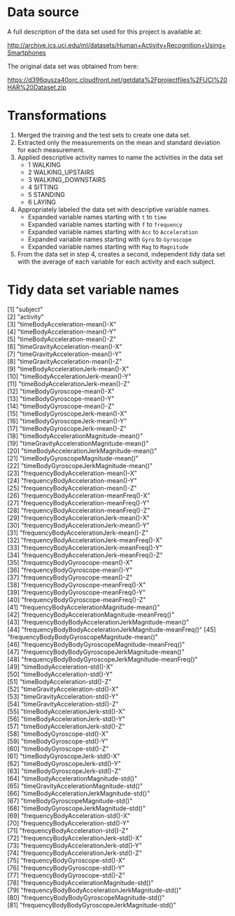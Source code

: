 # Data source
A full description of the data set used for this project is available at:

http://archive.ics.uci.edu/ml/datasets/Human+Activity+Recognition+Using+Smartphones 

The original data set was obtained from here:

https://d396qusza40orc.cloudfront.net/getdata%2Fprojectfiles%2FUCI%20HAR%20Dataset.zip

# Transformations 

1. Merged the training and the test sets to create one data set.
2. Extracted only the measurements on the mean and standard deviation for each measurement.
3. Applied descriptive activity names to name the activities in the data set
    * 1 WALKING
    * 2 WALKING_UPSTAIRS
    * 3 WALKING_DOWNSTAIRS
    * 4 SITTING
    * 5 STANDING
    * 6 LAYING
4. Appropriately labeled the data set with descriptive variable names.
    * Expanded variable names starting with ```t``` to ```time```
    * Expanded variable names starting with ```f``` to ```frequency```
    * Expanded variable names starting with ```Acc``` to ```Acceleration```
    * Expanded variable names starting with ```Gyro``` to ```Gyroscope```
    * Expanded variable names starting with ```Mag``` to ```Magnitude```
5. From the data set in step 4, creates a second, independent tidy data set with the average of each variable for each activity and each subject.

# Tidy data set variable names
[1] "subject"                                              
[2] "activity"                                             
[3] "timeBodyAcceleration-mean()-X"                        
[4] "timeBodyAcceleration-mean()-Y"                        
[5] "timeBodyAcceleration-mean()-Z"                        
[6] "timeGravityAcceleration-mean()-X"                     
[7] "timeGravityAcceleration-mean()-Y"                     
[8] "timeGravityAcceleration-mean()-Z"                     
[9] "timeBodyAccelerationJerk-mean()-X"                    
[10] "timeBodyAccelerationJerk-mean()-Y"                    
[11] "timeBodyAccelerationJerk-mean()-Z"                    
[12] "timeBodyGyroscope-mean()-X"                           
[13] "timeBodyGyroscope-mean()-Y"                           
[14] "timeBodyGyroscope-mean()-Z"                           
[15] "timeBodyGyroscopeJerk-mean()-X"                       
[16] "timeBodyGyroscopeJerk-mean()-Y"                       
[17] "timeBodyGyroscopeJerk-mean()-Z"                       
[18] "timeBodyAccelerationMagnitude-mean()"                 
[19] "timeGravityAccelerationMagnitude-mean()"              
[20] "timeBodyAccelerationJerkMagnitude-mean()"             
[21] "timeBodyGyroscopeMagnitude-mean()"                    
[22] "timeBodyGyroscopeJerkMagnitude-mean()"                
[23] "frequencyBodyAcceleration-mean()-X"                   
[24] "frequencyBodyAcceleration-mean()-Y"                   
[25] "frequencyBodyAcceleration-mean()-Z"                   
[26] "frequencyBodyAcceleration-meanFreq()-X"               
[27] "frequencyBodyAcceleration-meanFreq()-Y"               
[28] "frequencyBodyAcceleration-meanFreq()-Z"               
[29] "frequencyBodyAccelerationJerk-mean()-X"               
[30] "frequencyBodyAccelerationJerk-mean()-Y"               
[31] "frequencyBodyAccelerationJerk-mean()-Z"               
[32] "frequencyBodyAccelerationJerk-meanFreq()-X"           
[33] "frequencyBodyAccelerationJerk-meanFreq()-Y"           
[34] "frequencyBodyAccelerationJerk-meanFreq()-Z"           
[35] "frequencyBodyGyroscope-mean()-X"                      
[36] "frequencyBodyGyroscope-mean()-Y"                      
[37] "frequencyBodyGyroscope-mean()-Z"                      
[38] "frequencyBodyGyroscope-meanFreq()-X"                  
[39] "frequencyBodyGyroscope-meanFreq()-Y"                  
[40] "frequencyBodyGyroscope-meanFreq()-Z"                  
[41] "frequencyBodyAccelerationMagnitude-mean()"            
[42] "frequencyBodyAccelerationMagnitude-meanFreq()"        
[43] "frequencyBodyBodyAccelerationJerkMagnitude-mean()"    
[44] "frequencyBodyBodyAccelerationJerkMagnitude-meanFreq()"
[45] "frequencyBodyBodyGyroscopeMagnitude-mean()"           
[46] "frequencyBodyBodyGyroscopeMagnitude-meanFreq()"       
[47] "frequencyBodyBodyGyroscopeJerkMagnitude-mean()"       
[48] "frequencyBodyBodyGyroscopeJerkMagnitude-meanFreq()"   
[49] "timeBodyAcceleration-std()-X"                         
[50] "timeBodyAcceleration-std()-Y"                         
[51] "timeBodyAcceleration-std()-Z"                         
[52] "timeGravityAcceleration-std()-X"                      
[53] "timeGravityAcceleration-std()-Y"                      
[54] "timeGravityAcceleration-std()-Z"                      
[55] "timeBodyAccelerationJerk-std()-X"                     
[56] "timeBodyAccelerationJerk-std()-Y"                     
[57] "timeBodyAccelerationJerk-std()-Z"                     
[58] "timeBodyGyroscope-std()-X"                            
[59] "timeBodyGyroscope-std()-Y"                            
[60] "timeBodyGyroscope-std()-Z"                            
[61] "timeBodyGyroscopeJerk-std()-X"                        
[62] "timeBodyGyroscopeJerk-std()-Y"                        
[63] "timeBodyGyroscopeJerk-std()-Z"                        
[64] "timeBodyAccelerationMagnitude-std()"                  
[65] "timeGravityAccelerationMagnitude-std()"               
[66] "timeBodyAccelerationJerkMagnitude-std()"              
[67] "timeBodyGyroscopeMagnitude-std()"                     
[68] "timeBodyGyroscopeJerkMagnitude-std()"                 
[69] "frequencyBodyAcceleration-std()-X"                    
[70] "frequencyBodyAcceleration-std()-Y"                    
[71] "frequencyBodyAcceleration-std()-Z"                    
[72] "frequencyBodyAccelerationJerk-std()-X"                
[73] "frequencyBodyAccelerationJerk-std()-Y"                
[74] "frequencyBodyAccelerationJerk-std()-Z"                
[75] "frequencyBodyGyroscope-std()-X"                       
[76] "frequencyBodyGyroscope-std()-Y"                       
[77] "frequencyBodyGyroscope-std()-Z"                       
[78] "frequencyBodyAccelerationMagnitude-std()"             
[79] "frequencyBodyBodyAccelerationJerkMagnitude-std()"     
[80] "frequencyBodyBodyGyroscopeMagnitude-std()"            
[81] "frequencyBodyBodyGyroscopeJerkMagnitude-std()" 
